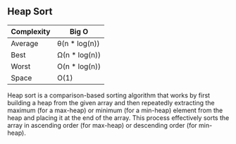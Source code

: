 ## Heap Sort

| Complexity | Big O       |
| -----------| ------------|
| Average | θ(n \* log(n)) |
| Best    | Ω(n \* log(n)) |
| Worst   | O(n \* log(n)) |
| Space   | O(1)           |

Heap sort is a comparison-based sorting algorithm that works by first building a heap from the given array and then repeatedly extracting the maximum (for a max-heap) or minimum (for a min-heap) element from the heap and placing it at the end of the array. This process effectively sorts the array in ascending order (for max-heap) or descending order (for min-heap).

